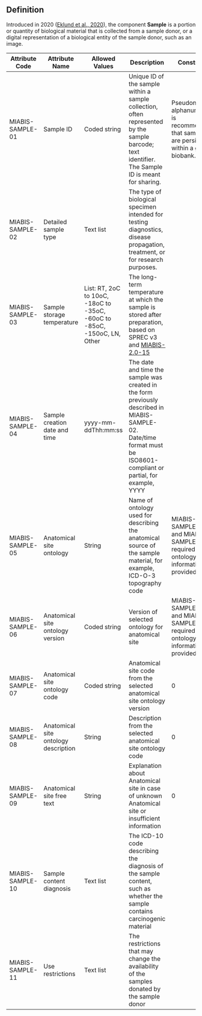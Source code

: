 ## Definition

Introduced in 2020 ([Eklund et al., 2020](https://www.liebertpub.com/doi/10.1089/bio.2019.0129)), the component <strong>Sample</strong> is a portion or quantity of biological material that is collected from a sample donor, or a digital representation of a biological entity of the sample donor, such as an image. 

| Attribute Code | Attribute Name | Allowed Values | Description | Constraints | Cardinality | 
| --- | --- | --- | --- | --- | --- |
| MIABIS-SAMPLE-01| Sample ID| Coded string| Unique ID of the sample within a sample collection, often represented by the sample barcode; text identifier. The Sample ID is meant for sharing.| Pseudonymized, alphanumeric. It is recommended that sample IDs are persistent within a given biobank.| 1 |
| MIABIS-SAMPLE-02| Detailed sample type| Text list| The type of biological specimen intended for testing diagnostics, disease propagation, treatment, or for research purposes.| | 1|
| MIABIS-SAMPLE-03| Sample storage temperature| List: RT, 2oC to 10oC, -18oC to -35oC, -60oC to -85oC, -150oC, LN, Other| The long-term temperature at which the sample is stored after preparation, based on SPREC v3 and [MIABIS-2.0-15](https://github.com/BBMRI-ERIC/miabis/blob/master/Structured-data-and-lists.md#miabis-20-15)| | 0|
| MIABIS-SAMPLE-04| Sample creation date and time| yyyy-mm-ddThh:mm:ss| The date and time the sample was created in the form previously described in MIABIS-SAMPLE-02. Date/time format must be ISO8601-compliant or partial, for example, YYYY| | 0|
| MIABIS-SAMPLE-05| Anatomical site ontology| String| Name of ontology used for describing the anatomical source of the sample material, for example, ICD-O-3 topography code| MIABIS-SAMPLE-05 and MIABIS-SAMPLE-06 are required if any ontology information is provided| 0/1|
| MIABIS-SAMPLE-06| Anatomical site ontology version| Coded string| Version of selected ontology for anatomical site| MIABIS-SAMPLE-05 and MIABIS-SAMPLE-06 are required if any ontology information is provided| 0/1|
| MIABIS-SAMPLE-07| Anatomical site ontology code| Coded string| Anatomical site code from the selected anatomical site ontology version| 0|
| MIABIS-SAMPLE-08| Anatomical site ontology description| String| Description from the selected anatomical site ontology code| 0|
| MIABIS-SAMPLE-09| Anatomical site free text| String| Explanation about Anatomical site in case of unknown Anatomical site or insufficient information| 0|
| MIABIS-SAMPLE-10| Sample content diagnosis| Text list| The ICD-10 code describing the diagnosis of the sample content, such as whether the sample contains carcinogenic material | | 0...n|
| MIABIS-SAMPLE-11| Use restrictions| Text list| The restrictions that may change the availability of the samples donated by the sample donor| | 0...n|